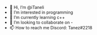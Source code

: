- 👋 Hi, I’m @iTaneli
- 👀 I’m interested in programming
- 🌱 I’m currently learning c++
- 💞️ I’m looking to collaborate on -
- 📫 How to reach me Discord: Tanez#2218
